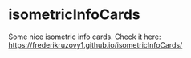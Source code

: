 # isometricInfoCards
Some nice isometric info cards.
Check it here: https://frederikruzovy1.github.io/isometricInfoCards/
